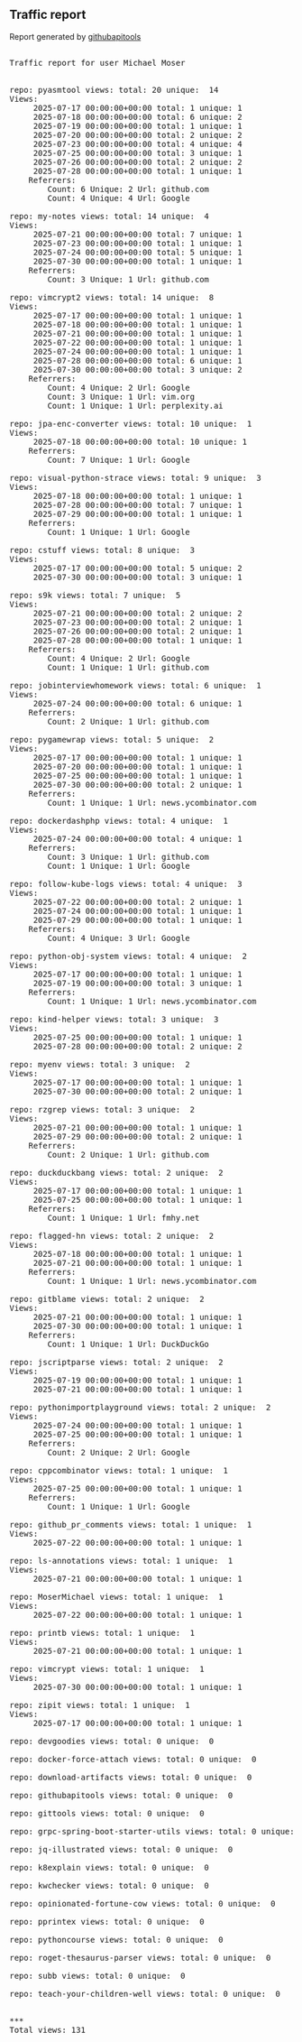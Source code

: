 <h2> Traffic report </h2>

Report generated by <a href="https://github.com/MoserMichael/githubapitools">githubapitools</a>

<pre>

Traffic report for user Michael Moser


repo: pyasmtool views: total: 20 unique:  14
Views:
	 2025-07-17 00:00:00+00:00 total: 1 unique: 1
	 2025-07-18 00:00:00+00:00 total: 6 unique: 2
	 2025-07-19 00:00:00+00:00 total: 1 unique: 1
	 2025-07-20 00:00:00+00:00 total: 2 unique: 2
	 2025-07-23 00:00:00+00:00 total: 4 unique: 4
	 2025-07-25 00:00:00+00:00 total: 3 unique: 1
	 2025-07-26 00:00:00+00:00 total: 2 unique: 2
	 2025-07-28 00:00:00+00:00 total: 1 unique: 1
	Referrers:
		Count: 6 Unique: 2 Url: github.com
		Count: 4 Unique: 4 Url: Google

repo: my-notes views: total: 14 unique:  4
Views:
	 2025-07-21 00:00:00+00:00 total: 7 unique: 1
	 2025-07-23 00:00:00+00:00 total: 1 unique: 1
	 2025-07-24 00:00:00+00:00 total: 5 unique: 1
	 2025-07-30 00:00:00+00:00 total: 1 unique: 1
	Referrers:
		Count: 3 Unique: 1 Url: github.com

repo: vimcrypt2 views: total: 14 unique:  8
Views:
	 2025-07-17 00:00:00+00:00 total: 1 unique: 1
	 2025-07-18 00:00:00+00:00 total: 1 unique: 1
	 2025-07-21 00:00:00+00:00 total: 1 unique: 1
	 2025-07-22 00:00:00+00:00 total: 1 unique: 1
	 2025-07-24 00:00:00+00:00 total: 1 unique: 1
	 2025-07-28 00:00:00+00:00 total: 6 unique: 1
	 2025-07-30 00:00:00+00:00 total: 3 unique: 2
	Referrers:
		Count: 4 Unique: 2 Url: Google
		Count: 3 Unique: 1 Url: vim.org
		Count: 1 Unique: 1 Url: perplexity.ai

repo: jpa-enc-converter views: total: 10 unique:  1
Views:
	 2025-07-18 00:00:00+00:00 total: 10 unique: 1
	Referrers:
		Count: 7 Unique: 1 Url: Google

repo: visual-python-strace views: total: 9 unique:  3
Views:
	 2025-07-18 00:00:00+00:00 total: 1 unique: 1
	 2025-07-28 00:00:00+00:00 total: 7 unique: 1
	 2025-07-29 00:00:00+00:00 total: 1 unique: 1
	Referrers:
		Count: 1 Unique: 1 Url: Google

repo: cstuff views: total: 8 unique:  3
Views:
	 2025-07-17 00:00:00+00:00 total: 5 unique: 2
	 2025-07-30 00:00:00+00:00 total: 3 unique: 1

repo: s9k views: total: 7 unique:  5
Views:
	 2025-07-21 00:00:00+00:00 total: 2 unique: 2
	 2025-07-23 00:00:00+00:00 total: 2 unique: 1
	 2025-07-26 00:00:00+00:00 total: 2 unique: 1
	 2025-07-28 00:00:00+00:00 total: 1 unique: 1
	Referrers:
		Count: 4 Unique: 2 Url: Google
		Count: 1 Unique: 1 Url: github.com

repo: jobinterviewhomework views: total: 6 unique:  1
Views:
	 2025-07-24 00:00:00+00:00 total: 6 unique: 1
	Referrers:
		Count: 2 Unique: 1 Url: github.com

repo: pygamewrap views: total: 5 unique:  2
Views:
	 2025-07-17 00:00:00+00:00 total: 1 unique: 1
	 2025-07-20 00:00:00+00:00 total: 1 unique: 1
	 2025-07-25 00:00:00+00:00 total: 1 unique: 1
	 2025-07-30 00:00:00+00:00 total: 2 unique: 1
	Referrers:
		Count: 1 Unique: 1 Url: news.ycombinator.com

repo: dockerdashphp views: total: 4 unique:  1
Views:
	 2025-07-24 00:00:00+00:00 total: 4 unique: 1
	Referrers:
		Count: 3 Unique: 1 Url: github.com
		Count: 1 Unique: 1 Url: Google

repo: follow-kube-logs views: total: 4 unique:  3
Views:
	 2025-07-22 00:00:00+00:00 total: 2 unique: 1
	 2025-07-24 00:00:00+00:00 total: 1 unique: 1
	 2025-07-29 00:00:00+00:00 total: 1 unique: 1
	Referrers:
		Count: 4 Unique: 3 Url: Google

repo: python-obj-system views: total: 4 unique:  2
Views:
	 2025-07-17 00:00:00+00:00 total: 1 unique: 1
	 2025-07-19 00:00:00+00:00 total: 3 unique: 1
	Referrers:
		Count: 1 Unique: 1 Url: news.ycombinator.com

repo: kind-helper views: total: 3 unique:  3
Views:
	 2025-07-25 00:00:00+00:00 total: 1 unique: 1
	 2025-07-28 00:00:00+00:00 total: 2 unique: 2

repo: myenv views: total: 3 unique:  2
Views:
	 2025-07-17 00:00:00+00:00 total: 1 unique: 1
	 2025-07-30 00:00:00+00:00 total: 2 unique: 1

repo: rzgrep views: total: 3 unique:  2
Views:
	 2025-07-21 00:00:00+00:00 total: 1 unique: 1
	 2025-07-29 00:00:00+00:00 total: 2 unique: 1
	Referrers:
		Count: 2 Unique: 1 Url: github.com

repo: duckduckbang views: total: 2 unique:  2
Views:
	 2025-07-17 00:00:00+00:00 total: 1 unique: 1
	 2025-07-25 00:00:00+00:00 total: 1 unique: 1
	Referrers:
		Count: 1 Unique: 1 Url: fmhy.net

repo: flagged-hn views: total: 2 unique:  2
Views:
	 2025-07-18 00:00:00+00:00 total: 1 unique: 1
	 2025-07-21 00:00:00+00:00 total: 1 unique: 1
	Referrers:
		Count: 1 Unique: 1 Url: news.ycombinator.com

repo: gitblame views: total: 2 unique:  2
Views:
	 2025-07-21 00:00:00+00:00 total: 1 unique: 1
	 2025-07-30 00:00:00+00:00 total: 1 unique: 1
	Referrers:
		Count: 1 Unique: 1 Url: DuckDuckGo

repo: jscriptparse views: total: 2 unique:  2
Views:
	 2025-07-19 00:00:00+00:00 total: 1 unique: 1
	 2025-07-21 00:00:00+00:00 total: 1 unique: 1

repo: pythonimportplayground views: total: 2 unique:  2
Views:
	 2025-07-24 00:00:00+00:00 total: 1 unique: 1
	 2025-07-25 00:00:00+00:00 total: 1 unique: 1
	Referrers:
		Count: 2 Unique: 2 Url: Google

repo: cppcombinator views: total: 1 unique:  1
Views:
	 2025-07-25 00:00:00+00:00 total: 1 unique: 1
	Referrers:
		Count: 1 Unique: 1 Url: Google

repo: github_pr_comments views: total: 1 unique:  1
Views:
	 2025-07-22 00:00:00+00:00 total: 1 unique: 1

repo: ls-annotations views: total: 1 unique:  1
Views:
	 2025-07-21 00:00:00+00:00 total: 1 unique: 1

repo: MoserMichael views: total: 1 unique:  1
Views:
	 2025-07-22 00:00:00+00:00 total: 1 unique: 1

repo: printb views: total: 1 unique:  1
Views:
	 2025-07-21 00:00:00+00:00 total: 1 unique: 1

repo: vimcrypt views: total: 1 unique:  1
Views:
	 2025-07-30 00:00:00+00:00 total: 1 unique: 1

repo: zipit views: total: 1 unique:  1
Views:
	 2025-07-17 00:00:00+00:00 total: 1 unique: 1

repo: devgoodies views: total: 0 unique:  0

repo: docker-force-attach views: total: 0 unique:  0

repo: download-artifacts views: total: 0 unique:  0

repo: githubapitools views: total: 0 unique:  0

repo: gittools views: total: 0 unique:  0

repo: grpc-spring-boot-starter-utils views: total: 0 unique:  0

repo: jq-illustrated views: total: 0 unique:  0

repo: k8explain views: total: 0 unique:  0

repo: kwchecker views: total: 0 unique:  0

repo: opinionated-fortune-cow views: total: 0 unique:  0

repo: pprintex views: total: 0 unique:  0

repo: pythoncourse views: total: 0 unique:  0

repo: roget-thesaurus-parser views: total: 0 unique:  0

repo: subb views: total: 0 unique:  0

repo: teach-your-children-well views: total: 0 unique:  0


***
Total views: 131
